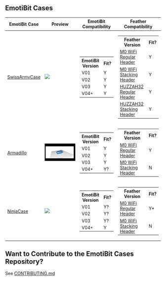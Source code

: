 ## EmotiBit Cases

| EmotiBit Case | Preview | EmotiBit<br>Compatibility | Feather<br>Compatibility |
| ------------- | ------------ | ------------ | ------------ |
| [SwissArmyCase](./SwissArmyCase/) | ![](/SwissArmyCase/assets/preview.gif) | <table><tr><th>EmotiBit<br>Version</th><th>Fit?</th></tr><tr><td>V01</td><td>Y</td></tr><tr><td>V02</td><td>Y</td></tr><tr><td>V03</td><td>Y</td></tr><tr><td>V04+</td><td>Y</td></tr></table> | <table><tr><th>Feather<br>Version</th><th>Fit?</th></tr><tr><td><a href=https://www.adafruit.com/product/2598>M0 WiFi<br>Regular Header</a></td><td>Y</td></tr><tr><td><a href=https://www.adafruit.com/product/3044>M0 WiFi<br>Stacking Header</a></td><td>Y</td></tr><tr><td><a href=https://www.adafruit.com/product/3591>HUZZAH32 <br>Regular Header</a></td><td>Y</td></tr><tr><td><a href=https://www.adafruit.com/product/3619>HUZZAH32 <br>Stacking Header</a></td><td>Y</td></tr></table> |
| [Armadillo](./Armadillo/) | ![](/Armadillo/assets/preview.gif) | <table><tr><th>EmotiBit<br>Version</th><th>Fit?</th></tr><tr><td>V01</td><td>Y</td></tr><tr><td>V02</td><td>Y</td></tr><tr><td>V03</td><td>Y</td></tr><tr><td>V04+</td><td>Y?</td></tr></table> | <table><tr><th>Feather<br>Version</th><th>Fit?</th></tr><tr><td><a href=https://www.adafruit.com/product/2598>M0 WiFi<br>Regular Header</a></td><td>Y</td></tr><tr><td><a href=https://www.adafruit.com/product/3044>M0 WiFi<br>Stacking Header</a></td><td>N</td></tr></table> |
| [NinjaCase](./NinjaCase/) | ![](/NinjaCase/assets/preview.gif) | <table><tr><th>EmotiBit<br>Version</th><th>Fit?</th></tr><tr><td>V01</td><td>Y?</td></tr><tr><td>V02</td><td>Y?</td></tr><tr><td>V03</td><td>Y?</td></tr><tr><td>V04+</td><td>Y</td></tr></table> | <table><tr><th>Feather<br>Version</th><th>Fit?</th></tr><tr><td><a href=https://www.adafruit.com/product/2598>M0 WiFi<br>Regular Header</a></td><td>Y*</td></tr><tr><td><a href=https://www.adafruit.com/product/3044>M0 WiFi<br>Stacking Header</a></td><td>N</td></tr></table> |
## Want to Contribute to the EmotiBit Cases Repository?
See [CONTRIBUTING.md](./CONTRIBUTING.md)

